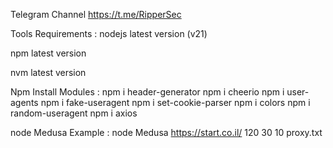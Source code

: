 Telegram Channel https://t.me/RipperSec

Tools Requirements :
nodejs latest version (v21)

npm latest version

nvm latest version

Npm Install Modules :
npm i header-generator
npm i cheerio
npm i user-agents
npm i fake-useragent
npm i set-cookie-parser
npm i colors
npm i random-useragent
npm i axios

node Medusa <link> <time> <rps> <threads> <proxyfile>
Example : node Medusa https://start.co.il/ 120 30 10 proxy.txt

